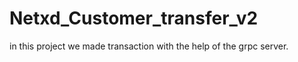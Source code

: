 # Netxd_Customer_transfer_v2

in this project we made transaction with the help of the grpc server.
